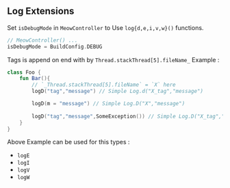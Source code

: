## Log Extensions

Set `isDebugMode` in `MeowController` to Use `log{d,e,i,v,w}()`  functions.

```kotlin
// MeowController() ...
isDebugMode = BuildConfig.DEBUG
```

Tags is append on end with by `Thread.stackThread[5].fileName_` Example : 
```kotlin
class Foo {
    fun Bar(){
        // `_Thread.stackThread[5].fileName` = `X` here
		logD("tag","message") // Simple Log.d("X_tag","message")

        logD(m = "message") // Simple Log.D("X","message")
        
        logD("tag","message",SomeException()) // Simple Log.D("X_tag","message",SomeException())
    }
}
```

Above Example can be used for this types :

 - `logE`
 - `logI`
 - `logV`
 - `logW`

 